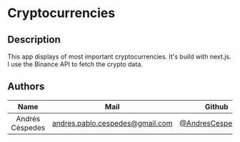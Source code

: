 # Cryptocurrencies
## Description 

This app displays of most important cryptocurrencies. It's build with next.js. I use the Binance API to fetch the crypto data.


## Authors
| Name  | Mail | Github
| :-----: | :-----: | :-----: |
| Andrés Céspedes | andres.pablo.cespedes@gmail.com | [@AndresCespedes23](https://github.com/AndresCespedes23)